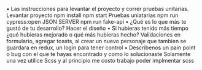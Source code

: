 • Las instrucciones para levantar el proyecto y correr pruebas unitarias.
Levantar proyecto
npm install
npm start
Pruebas uniatarias 
npm run cypress:open
JSON SERVER 
 npm run fake-api
• ¿Qué es lo que más te gustó de tu desarrollo?
Hacer el diseño 
• Si hubieras tenido más tiempo ¿qué hubieras mejorado o qué más hubieras
hecho?
Validaciones en formulario, agregar toasts, al  crear un nuevo personaje que tambien se guardara en redux, un login para tener control
• Descríbenos un pain point o bug con el que te hayas encontrado y como lo
solucionaste
Solamente una vez utilice Scss y al principio me costo trabajo poder implmentar scss 